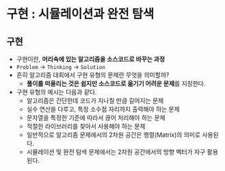 # 구현 : 시뮬레이션과 완전 탐색
## 구현
- 구현이란, **머리속에 있는 알고리즘을 소스코드로 바꾸는 과정**
- `Problem` -> `Thinking` -> `Solution`
- 흔히 알고리즘 대회에서 구현 유형의 문제란 무엇을 의미할까?
  - **풀이를 떠올리는 것은 쉽지만 소스코드로 옮기기 어려운 문제**를 지칭한다.
- 구현 유형의 예시는 다음과 같다.
  - 알고리즘은 간단한데 코드가 지나칠 만큼 길어지는 문제
  - 실수 연산을 다루고, 특정 소수점 자리까지 출력해야 하는 문제
  - 문자열을 특정한 기준에 따라서 끊어 처리해야 하는 문제
  - 적절한 라이브러리를 찾아서 사용해야 하는 문제
  - 일반적으로 알고리즘 문제에서의 2차원 공간은 행렬(Matrix)의 의미로 사용된다.
  - 시뮬레이션 및 완전 탐색 문제에서는 2차원 공간에서의 방향 벡터가 자구 활용된다.